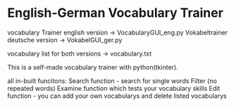# English-German Vocabulary Trainer

vocabulary Trainer english version -> VocabularyGUI_eng.py
Vokabeltrainer deutsche version -> VokabelGUI_ger.py

vocabulary list for both versions -> vocabulary.txt


This is a self-made vocabulary trainer with python(tkinter).

all in-built funcitons:
Search function - search for single words
Filter (no repeated words)
Examine function which tests your vocabulary skills
Edit function - you can add your own vocabularys and delete listed vocabularys
